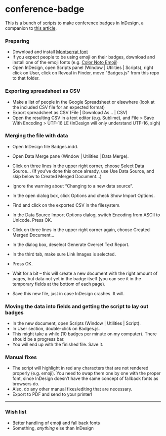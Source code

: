 # conference-badge

This is a bunch of scripts to make conference badges in InDesign, a companion to [this article](https://medium.com/p/db6fa0925c5b).

### Preparing
- Download and install [Montserrat font](https://fonts.google.com/specimen/Montserrat?selection.family=Montserrat)
- If you expect people to be using emoji on their badges, download and install one of the emoji fonts (e.g. [Color Noto Emoji](https://www.google.com/get/noto/help/emoji/))
- Open InDesign, open Scripts panel (Window | Utilities | Scripts), right click on User, click on Reveal in Finder, move "Badges.js" from this repo to that folder.

### Exporting spreadsheet as CSV
- Make a list of people in the Google Spreadsheet or elsewhere (look at the included CSV file for an expected format)
- Export spreadsheet as CSV (File | Download As… | CSV)
- Open the resulting CSV in a text editor (e.g. Sublime), and File > Save With Encoding > UTF-16 LE (InDesign will only understand UTF-16, sigh)

### Merging the file with data
- Open InDesign file Badges.indd.

- Open Data Merge pane (Window | Utilities | Data Merge).
- Click on three lines in the upper right corner, choose Select Data Source… (If you’ve done this once already, use Use Data Source, and skip below to Created Merged Document…)
- Ignore the warning about “Changing to a new data source”.
- In the open dialog box, click Options and check Show Import Options.
- Find and click on the exported CSV in the filesystem.
- In the Data Source Import Options dialog, switch Encoding from ASCII to Unicode. Press OK.
- Click on three lines in the upper right corner again, choose Created Merged Document…
- In the dialog box, deselect Generate Overset Text Report.
- In the third tab, make sure Link Images is selected.
- Press OK.
- Wait for a bit – this will create a new document with the right amount of pages, but data not yet in the badge itself (you can see it in the temporary fields at the bottom of each page).
- Save this new file, just in case InDesign crashes. It will.

### Moving the data into fields and getting the script to lay out badges

- In the new document, open Scripts (Window | Utilities | Script).
- In User section, double-click on Badges.js.
- This might take a while (10 badges per minute on my computer). There should be a progress bar.
- You will end up with the finished file. Save it.

### Manual fixes

- The script will highlight in red any characters that are not rendered properly (e.g. emoji). You need to swap them one by one with the proper font, since InDesign doesn’t have the same concept of fallback fonts as browsers do.
- Also, do any other manual fixes/editing that are necessary.
- Export to PDF and send to your printer!

-----

### Wish list

- Better handling of emoji and fall back fonts
- Something, *anything* else than InDesign
